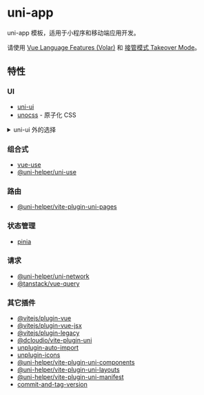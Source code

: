 # uni-app

uni-app 模板，适用于小程序和移动端应用开发。

请使用 [Vue Language Features (Volar)](https://github.com/vuejs/language-tools) 和 [接管模式 Takeover Mode](https://cn.vuejs.org/guide/typescript/overview.html#volar-takeover-mode)。

## 特性

### UI

- [uni-ui](https://github.com/dcloudio/uni-ui)
- [unocss](https://unocss.dev) - 原子化 CSS

<details>
  <summary> uni-ui 外的选择 </summary>

- [ano-ui](https://ano-ui.vercel.app)
- [nutui-uniapp](https://www.uniapp-nutui.tech/)
- [tm-ui](https://tmui.design/)
- [uview-plus](https://github.com/ijry/uview-plus)
- [uv-ui](https://github.com/climblee/uv-ui)
- [thor-ui](https://thorui.cn/doc/)

</details>

### 组合式

- [vue-use](https://vueuse.org/)
- [@uni-helper/uni-use](https://github.com/uni-helper/uni-use)

### 路由

- [@uni-helper/vite-plugin-uni-pages](https://github.com/uni-helper/vite-plugin-uni-pages)

### 状态管理

- [pinia](https://pinia.vuejs.org/)

### 请求

- [@uni-helper/uni-network](https://github.com/uni-helper/uni-network)
- [@tanstack/vue-query](https://tanstack.com/query)

### 其它插件

- [@vitejs/plugin-vue](https://github.com/vitejs/vite/tree/main/packages/plugin-vue)
- [@vitejs/plugin-vue-jsx](https://github.com/vitejs/vite/tree/main/packages/plugin-vue-jsx)
- [@vitejs/plugin-legacy](https://github.com/vitejs/vite/tree/main/packages/plugin-legacy)
- [@dcloudio/vite-plugin-uni](https://www.npmjs.com/package/@dcloudio/vite-plugin-uni/)
- [unplugin-auto-import](https://github.com/antfu/unplugin-auto-import)
- [unplugin-icons](https://github.com/antfu/unplugin-icons)
- [@uni-helper/vite-plugin-uni-components](https://github.com/uni-helper/vite-plugin-uni-components)
- [@uni-helper/vite-plugin-uni-layouts](https://github.com/uni-helper/vite-plugin-uni-layouts)
- [@uni-helper/vite-plugin-uni-manifest](https://github.com/uni-helper/vite-plugin-uni-manifest)
- [commit-and-tag-version](https://github.com/absolute-version/commit-and-tag-version)
